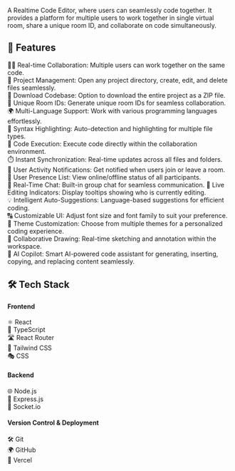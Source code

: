 
A Realtime Code Editor, where users can seamlessly code together. It provides a platform for multiple users to work together in single virtual room, share a unique room ID, and collaborate on code simultaneously.


## 🔮 Features

👨‍💻 Real-time Collaboration: Multiple users can work together on the same code.  
📁 Project Management: Open any project directory, create, edit, and delete files seamlessly.  
💾 Download Codebase: Option to download the entire project as a ZIP file.  
🚀 Unique Room IDs: Generate unique room IDs for seamless collaboration.  
🌍 Multi-Language Support: Work with various programming languages effortlessly.  
🌈 Syntax Highlighting: Auto-detection and highlighting for multiple file types.  
🚀 Code Execution: Execute code directly within the collaboration environment.  
⏱️ Instant Synchronization: Real-time updates across all files and folders.  
📣 User Activity Notifications: Get notified when users join or leave a room.  
👥 User Presence List: View online/offline status of all participants.    
💬 Real-Time Chat: Built-in group chat for seamless communication.
🎩 Live Editing Indicators: Display tooltips showing who is currently editing.  
💡 Intelligent Auto-Suggestions: Language-based suggestions for efficient coding.  
🔠 Customizable UI: Adjust font size and font family to suit your preference.  
🎨 Theme Customization: Choose from multiple themes for a personalized coding experience.  
🎨 Collaborative Drawing: Real-time sketching and annotation within the workspace.  
🤖 AI Copilot: Smart AI-powered code assistant for generating, inserting, copying, and replacing content seamlessly.
## 🛠️ Tech Stack

#### Frontend
⚛️ React   
📜 TypeScript  
🛣️ React Router  
🎨 Tailwind CSS  
🎭 CSS  
#### Backend
🌐 Node.js  
🚀 Express.js  
🔌 Socket.io
#### Version Control & Deployment
🛠️ Git   
🌍 GitHub   
🚀 Vercel  


